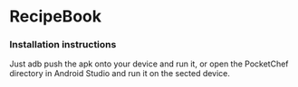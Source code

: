 # RecipeBook

### Installation instructions ###

Just adb push the apk onto your device and run it, or open the PocketChef directory in Android Studio and run it on the sected device.
